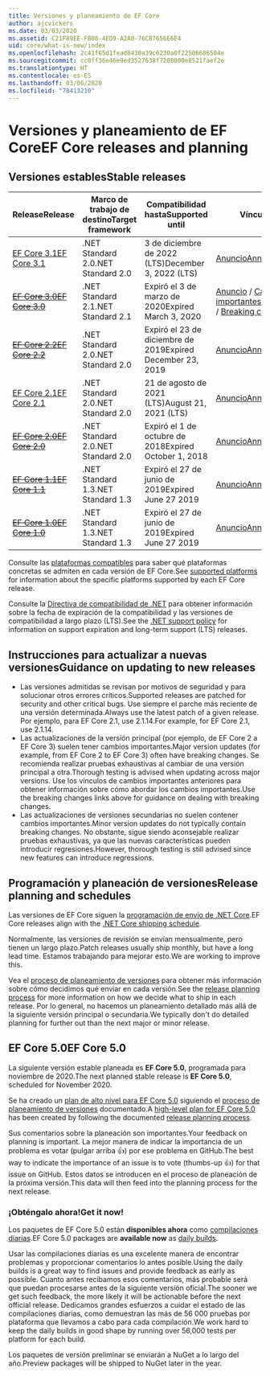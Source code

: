 ```yaml
---
title: Versiones y planeamiento de EF Core
author: ajcvickers
ms.date: 03/03/2020
ms.assetid: C21F89EE-FB08-4ED9-A2A0-76CB7656E6E4
uid: core/what-is-new/index
ms.openlocfilehash: 2c41f65d1fead8430a39c6230a0f22506686504e
ms.sourcegitcommit: cc0ff36e46e9ed3527638f7208000e8521faef2e
ms.translationtype: HT
ms.contentlocale: es-ES
ms.lasthandoff: 03/06/2020
ms.locfileid: "78413210"
---
```

# <a name="ef-core-releases-and-planning"></a><span data-ttu-id="6cc63-102">Versiones y planeamiento de EF Core</span><span class="sxs-lookup"><span data-stu-id="6cc63-102">EF Core releases and planning</span></span>

## <a name="stable-releases"></a><span data-ttu-id="6cc63-103">Versiones estables</span><span class="sxs-lookup"><span data-stu-id="6cc63-103">Stable releases</span></span>

| <span data-ttu-id="6cc63-104">Release</span><span class="sxs-lookup"><span data-stu-id="6cc63-104">Release</span></span> | <span data-ttu-id="6cc63-105">Marco de trabajo de destino</span><span class="sxs-lookup"><span data-stu-id="6cc63-105">Target framework</span></span> | <span data-ttu-id="6cc63-106">Compatibilidad hasta</span><span class="sxs-lookup"><span data-stu-id="6cc63-106">Supported until</span></span> | <span data-ttu-id="6cc63-107">Vínculos</span><span class="sxs-lookup"><span data-stu-id="6cc63-107">Links</span></span>
|:--------|------------------|-----------------|------
| [<span data-ttu-id="6cc63-108">EF Core 3.1</span><span class="sxs-lookup"><span data-stu-id="6cc63-108">EF Core 3.1</span></span>](https://www.nuget.org/packages/Microsoft.EntityFrameworkCore/3.1.2) | <span data-ttu-id="6cc63-109">.NET Standard 2.0</span><span class="sxs-lookup"><span data-stu-id="6cc63-109">.NET Standard 2.0</span></span> | <span data-ttu-id="6cc63-110">3 de diciembre de 2022 (LTS)</span><span class="sxs-lookup"><span data-stu-id="6cc63-110">December 3, 2022 (LTS)</span></span> | [<span data-ttu-id="6cc63-111">Anuncio</span><span class="sxs-lookup"><span data-stu-id="6cc63-111">Announcement</span></span>](https://devblogs.microsoft.com/dotnet/announcing-entity-framework-core-3-1-and-entity-framework-6-4/)
| <span data-ttu-id="6cc63-112">~~[EF Core 3.0](https://www.nuget.org/packages/Microsoft.EntityFrameworkCore/3.0.3)~~</span><span class="sxs-lookup"><span data-stu-id="6cc63-112">~~[EF Core 3.0](https://www.nuget.org/packages/Microsoft.EntityFrameworkCore/3.0.3)~~</span></span> | <span data-ttu-id="6cc63-113">.NET Standard 2.1</span><span class="sxs-lookup"><span data-stu-id="6cc63-113">.NET Standard 2.1</span></span> | <span data-ttu-id="6cc63-114">Expiró el 3 de marzo de 2020</span><span class="sxs-lookup"><span data-stu-id="6cc63-114">Expired March 3, 2020</span></span> | <span data-ttu-id="6cc63-115">[Anuncio](https://devblogs.microsoft.com/dotnet/announcing-ef-core-3-0-and-ef-6-3-general-availability/) / [Cambios importantes](ef-core-3.0/breaking-changes.md)</span><span class="sxs-lookup"><span data-stu-id="6cc63-115">[Announcement](https://devblogs.microsoft.com/dotnet/announcing-ef-core-3-0-and-ef-6-3-general-availability/) / [Breaking changes](ef-core-3.0/breaking-changes.md)</span></span>
| <span data-ttu-id="6cc63-116">~~[EF Core 2.2](https://www.nuget.org/packages/Microsoft.EntityFrameworkCore/2.2.6)~~</span><span class="sxs-lookup"><span data-stu-id="6cc63-116">~~[EF Core 2.2](https://www.nuget.org/packages/Microsoft.EntityFrameworkCore/2.2.6)~~</span></span> | <span data-ttu-id="6cc63-117">.NET Standard 2.0</span><span class="sxs-lookup"><span data-stu-id="6cc63-117">.NET Standard 2.0</span></span> | <span data-ttu-id="6cc63-118">Expiró el 23 de diciembre de 2019</span><span class="sxs-lookup"><span data-stu-id="6cc63-118">Expired December 23, 2019</span></span> | [<span data-ttu-id="6cc63-119">Anuncio</span><span class="sxs-lookup"><span data-stu-id="6cc63-119">Announcement</span></span>](https://devblogs.microsoft.com/dotnet/announcing-entity-framework-core-2-2/)
| [<span data-ttu-id="6cc63-120">EF Core 2.1</span><span class="sxs-lookup"><span data-stu-id="6cc63-120">EF Core 2.1</span></span>](https://www.nuget.org/packages/Microsoft.EntityFrameworkCore/2.1.14) | <span data-ttu-id="6cc63-121">.NET Standard 2.0</span><span class="sxs-lookup"><span data-stu-id="6cc63-121">.NET Standard 2.0</span></span> | <span data-ttu-id="6cc63-122">21 de agosto de 2021 (LTS)</span><span class="sxs-lookup"><span data-stu-id="6cc63-122">August 21, 2021 (LTS)</span></span> | [<span data-ttu-id="6cc63-123">Anuncio</span><span class="sxs-lookup"><span data-stu-id="6cc63-123">Announcement</span></span>](https://devblogs.microsoft.com/dotnet/announcing-entity-framework-core-2-1/)
| <span data-ttu-id="6cc63-124">~~[EF Core 2.0](https://www.nuget.org/packages/Microsoft.EntityFrameworkCore/2.0.3)~~</span><span class="sxs-lookup"><span data-stu-id="6cc63-124">~~[EF Core 2.0](https://www.nuget.org/packages/Microsoft.EntityFrameworkCore/2.0.3)~~</span></span> | <span data-ttu-id="6cc63-125">.NET Standard 2.0</span><span class="sxs-lookup"><span data-stu-id="6cc63-125">.NET Standard 2.0</span></span> | <span data-ttu-id="6cc63-126">Expiró el 1 de octubre de 2018</span><span class="sxs-lookup"><span data-stu-id="6cc63-126">Expired October 1, 2018</span></span> | [<span data-ttu-id="6cc63-127">Anuncio</span><span class="sxs-lookup"><span data-stu-id="6cc63-127">Announcement</span></span>](https://devblogs.microsoft.com/dotnet/announcing-entity-framework-core-2-0/)
| <span data-ttu-id="6cc63-128">~~[EF Core 1.1](https://www.nuget.org/packages/Microsoft.EntityFrameworkCore/1.1.6)~~</span><span class="sxs-lookup"><span data-stu-id="6cc63-128">~~[EF Core 1.1](https://www.nuget.org/packages/Microsoft.EntityFrameworkCore/1.1.6)~~</span></span> | <span data-ttu-id="6cc63-129">.NET Standard 1.3</span><span class="sxs-lookup"><span data-stu-id="6cc63-129">.NET Standard 1.3</span></span> | <span data-ttu-id="6cc63-130">Expiró el 27 de junio de 2019</span><span class="sxs-lookup"><span data-stu-id="6cc63-130">Expired June 27 2019</span></span> | [<span data-ttu-id="6cc63-131">Anuncio</span><span class="sxs-lookup"><span data-stu-id="6cc63-131">Announcement</span></span>](https://devblogs.microsoft.com/dotnet/announcing-entity-framework-core-1-1/)
| <span data-ttu-id="6cc63-132">~~[EF Core 1.0](https://www.nuget.org/packages/Microsoft.EntityFrameworkCore/1.0.6)~~</span><span class="sxs-lookup"><span data-stu-id="6cc63-132">~~[EF Core 1.0](https://www.nuget.org/packages/Microsoft.EntityFrameworkCore/1.0.6)~~</span></span> | <span data-ttu-id="6cc63-133">.NET Standard 1.3</span><span class="sxs-lookup"><span data-stu-id="6cc63-133">.NET Standard 1.3</span></span> | <span data-ttu-id="6cc63-134">Expiró el 27 de junio de 2019</span><span class="sxs-lookup"><span data-stu-id="6cc63-134">Expired June 27 2019</span></span> | [<span data-ttu-id="6cc63-135">Anuncio</span><span class="sxs-lookup"><span data-stu-id="6cc63-135">Announcement</span></span>](https://devblogs.microsoft.com/dotnet/entity-framework-core-1-0-0-available/)

<span data-ttu-id="6cc63-136">Consulte las [plataformas compatibles](../platforms/index.md) para saber qué plataformas concretas se admiten en cada versión de EF Core.</span><span class="sxs-lookup"><span data-stu-id="6cc63-136">See [supported platforms](../platforms/index.md) for information about the specific platforms supported by each EF Core release.</span></span>

<span data-ttu-id="6cc63-137">Consulte la [Directiva de compatibilidad de .NET](https://dotnet.microsoft.com/platform/support/policy/dotnet-core) para obtener información sobre la fecha de expiración de la compatibilidad y las versiones de compatibilidad a largo plazo (LTS).</span><span class="sxs-lookup"><span data-stu-id="6cc63-137">See the [.NET support policy](https://dotnet.microsoft.com/platform/support/policy/dotnet-core) for information on support expiration and long-term support (LTS) releases.</span></span>

## <a name="guidance-on-updating-to-new-releases"></a><span data-ttu-id="6cc63-138">Instrucciones para actualizar a nuevas versiones</span><span class="sxs-lookup"><span data-stu-id="6cc63-138">Guidance on updating to new releases</span></span>

* <span data-ttu-id="6cc63-139">Las versiones admitidas se revisan por motivos de seguridad y para solucionar otros errores críticos.</span><span class="sxs-lookup"><span data-stu-id="6cc63-139">Supported releases are patched for security and other critical bugs.</span></span> <span data-ttu-id="6cc63-140">Use siempre el parche más reciente de una versión determinada.</span><span class="sxs-lookup"><span data-stu-id="6cc63-140">Always use the latest patch of a given release.</span></span> <span data-ttu-id="6cc63-141">Por ejemplo, para EF Core 2.1, use 2.1.14.</span><span class="sxs-lookup"><span data-stu-id="6cc63-141">For example, for EF Core 2.1, use 2.1.14.</span></span>
* <span data-ttu-id="6cc63-142">Las actualizaciones de la versión principal (por ejemplo, de EF Core 2 a EF Core 3) suelen tener cambios importantes.</span><span class="sxs-lookup"><span data-stu-id="6cc63-142">Major version updates (for example, from EF Core 2 to EF Core 3) often have breaking changes.</span></span> <span data-ttu-id="6cc63-143">Se recomienda realizar pruebas exhaustivas al cambiar de una versión principal a otra.</span><span class="sxs-lookup"><span data-stu-id="6cc63-143">Thorough testing is advised when updating across major versions.</span></span> <span data-ttu-id="6cc63-144">Use los vínculos de cambios importantes anteriores para obtener información sobre cómo abordar los cambios importantes.</span><span class="sxs-lookup"><span data-stu-id="6cc63-144">Use the breaking changes links above for guidance on dealing with breaking changes.</span></span>
* <span data-ttu-id="6cc63-145">Las actualizaciones de versiones secundarias no suelen contener cambios importantes.</span><span class="sxs-lookup"><span data-stu-id="6cc63-145">Minor version updates do not typically contain breaking changes.</span></span> <span data-ttu-id="6cc63-146">No obstante, sigue siendo aconsejable realizar pruebas exhaustivas, ya que las nuevas características pueden introducir regresiones.</span><span class="sxs-lookup"><span data-stu-id="6cc63-146">However, thorough testing is still advised since new features can introduce regressions.</span></span>

## <a name="release-planning-and-schedules"></a><span data-ttu-id="6cc63-147">Programación y planeación de versiones</span><span class="sxs-lookup"><span data-stu-id="6cc63-147">Release planning and schedules</span></span>

<span data-ttu-id="6cc63-148">Las versiones de EF Core siguen la [programación de envío de .NET Core](https://github.com/dotnet/core/blob/master/roadmap.md).</span><span class="sxs-lookup"><span data-stu-id="6cc63-148">EF Core releases align with the [.NET Core shipping schedule](https://github.com/dotnet/core/blob/master/roadmap.md).</span></span>

<span data-ttu-id="6cc63-149">Normalmente, las versiones de revisión se envían mensualmente, pero tienen un largo plazo.</span><span class="sxs-lookup"><span data-stu-id="6cc63-149">Patch releases usually ship monthly, but have a long lead time.</span></span>
<span data-ttu-id="6cc63-150">Estamos trabajando para mejorar esto.</span><span class="sxs-lookup"><span data-stu-id="6cc63-150">We are working to improve this.</span></span>

<span data-ttu-id="6cc63-151">Vea el [proceso de planeamiento de versiones](release-planning.md) para obtener más información sobre cómo decidimos qué enviar en cada versión.</span><span class="sxs-lookup"><span data-stu-id="6cc63-151">See the [release planning process](release-planning.md) for more information on how we decide what to ship in each release.</span></span>
<span data-ttu-id="6cc63-152">Por lo general, no hacemos un planeamiento detallado más allá de la siguiente versión principal o secundaria.</span><span class="sxs-lookup"><span data-stu-id="6cc63-152">We typically don't do detailed planning for further out than the next major or minor release.</span></span>

## <a name="ef-core-50"></a><span data-ttu-id="6cc63-153">EF Core 5.0</span><span class="sxs-lookup"><span data-stu-id="6cc63-153">EF Core 5.0</span></span>

<span data-ttu-id="6cc63-154">La siguiente versión estable planeada es **EF Core 5.0**, programada para noviembre de 2020.</span><span class="sxs-lookup"><span data-stu-id="6cc63-154">The next planned stable release is **EF Core 5.0**, scheduled for November 2020.</span></span>

<span data-ttu-id="6cc63-155">Se ha creado un [plan de alto nivel para EF Core 5.0](ef-core-5.0/plan.md) siguiendo el [proceso de planeamiento de versiones](release-planning.md) documentado.</span><span class="sxs-lookup"><span data-stu-id="6cc63-155">A [high-level plan for EF Core 5.0](ef-core-5.0/plan.md) has been created by following the documented [release planning process](release-planning.md).</span></span>

<span data-ttu-id="6cc63-156">Sus comentarios sobre la planeación son importantes.</span><span class="sxs-lookup"><span data-stu-id="6cc63-156">Your feedback on planning is important.</span></span>
<span data-ttu-id="6cc63-157">La mejor manera de indicar la importancia de un problema es votar (pulgar arriba 👍) por ese problema en GitHub.</span><span class="sxs-lookup"><span data-stu-id="6cc63-157">The best way to indicate the importance of an issue is to vote (thumbs-up 👍) for that issue on GitHub.</span></span>
<span data-ttu-id="6cc63-158">Estos datos se introducen en el proceso de planeación de la próxima versión.</span><span class="sxs-lookup"><span data-stu-id="6cc63-158">This data will then feed into the planning process for the next release.</span></span>

### <a name="get-it-now"></a><span data-ttu-id="6cc63-159">¡Obténgalo ahora!</span><span class="sxs-lookup"><span data-stu-id="6cc63-159">Get it now!</span></span>

<span data-ttu-id="6cc63-160">Los paquetes de EF Core 5.0 están **disponibles ahora** como [compilaciones diarias](https://github.com/aspnet/AspNetCore/blob/master/docs/DailyBuilds.md).</span><span class="sxs-lookup"><span data-stu-id="6cc63-160">EF Core 5.0 packages are **available now** as [daily builds](https://github.com/aspnet/AspNetCore/blob/master/docs/DailyBuilds.md).</span></span> 

<span data-ttu-id="6cc63-161">Usar las compilaciones diarias es una excelente manera de encontrar problemas y proporcionar comentarios lo antes posible.</span><span class="sxs-lookup"><span data-stu-id="6cc63-161">Using the daily builds is a great way to find issues and provide feedback as early as possible.</span></span>
<span data-ttu-id="6cc63-162">Cuanto antes recibamos esos comentarios, más probable será que puedan procesarse antes de la siguiente versión oficial.</span><span class="sxs-lookup"><span data-stu-id="6cc63-162">The sooner we get such feedback, the more likely it will be actionable before the next official release.</span></span>
<span data-ttu-id="6cc63-163">Dedicamos grandes esfuerzos a cuidar el estado de las compilaciones diarias, como demuestran las más de 56 000 pruebas por plataforma que llevamos a cabo para cada compilación.</span><span class="sxs-lookup"><span data-stu-id="6cc63-163">We work hard to keep the daily builds in good shape by running over 56,000 tests per platform for each build.</span></span>

<span data-ttu-id="6cc63-164">Los paquetes de versión preliminar se enviarán a NuGet a lo largo del año.</span><span class="sxs-lookup"><span data-stu-id="6cc63-164">Preview packages will be shipped to NuGet later in the year.</span></span>

